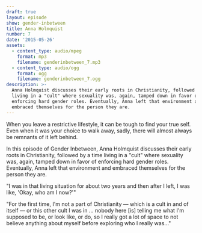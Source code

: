 ```yaml
---
draft: true
layout: episode
show: gender-inbetween
title: Anna Holmquist
number: 7
date: '2015-05-26'
assets:
  - content_type: audio/mpeg
    format: mp3
    filename: genderinbetween_7.mp3
  - content_type: audio/ogg
    format: ogg
    filename: genderinbetween_7.ogg
description: >-
  Anna Holmquist discusses their early roots in Christianity, followed by a time
  living in a "cult" where sexuality was, again, tamped down in favor of
  enforcing hard gender roles. Eventually, Anna left that environment and
  embraced themselves for the person they are.
---
```

When you leave a restrictive lifestyle, it can be tough to find your true self. Even when it was your choice to walk away, sadly, there will almost always be remnants of it left behind.

In this episode of Gender Inbetween, Anna Holmquist discusses their early roots in Christianity, followed by a time living in a "cult" where sexuality was, again, tamped down in favor of enforcing hard gender roles. Eventually, Anna left that environment and embraced themselves for the person they are.

"I was in that living situation for about two years and then after I left, I was like, 'Okay, who am I now?'"

"For the first time, I'm not a part of Christianity &mdash; which is a cult in and of itself &mdash; or this other cult I was in ... nobody here [is] telling me what I'm supposed to be, or look like, or do, so I really got a lot of space to not believe anything about myself before exploring who I really was..."